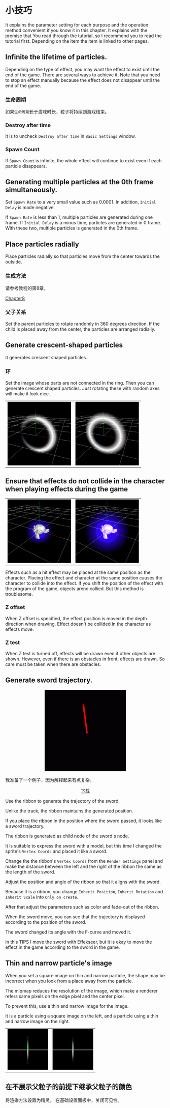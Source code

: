 ﻿# 小技巧

It explains the parameter setting for each purpose and the operation method convenient if you know it in this chapter.
It explains with the premise that You read through the tutorial, so I recommend you to read the tutorial first.
Depending on the item the item is linked to other pages.

## Infinite the lifetime of particles.

Depending on the type of effect, you may want the effect to exist until the end of the game.
There are several ways to achieve it.
Note that you need to stop an effect manually because the effect does not disappear until the end of the game.

### 生命周期

如果`生命周期`长于游戏时长，粒子将持续到游戏结束。

### Destroy after time

It is to uncheck ```Destroy after time``` in ```Basic Settings``` window.

### Spawn Count

If ```Spawn Count``` is infinite, the whole effect will continue to exist even if each particle disappears.

## Generating multiple particles at the 0th frame simultaneously.

Set ```Spawn Rate``` to a very small value such as 0.0001.
In addition, ```Initial Delay``` is made negative.

If ```Spawn Rate``` is less than 1, multiple particles are generated during one frame.
If ```Initial Delay``` is a minus time, particles are generated in 0 frame.
With these two, multiple particles is generated in the 0th frame.

## Place particles radially

Place particles radially so that particles move from the center towards the outside.

### 生成方法

请参考教程的第8章。

[Chapter8](../ToolTutorial/08)

### 父子关系

Set the parent particles to rotate randomly in 360 degrees direction.
If the child is placed away from the center, the particles are arranged radially.

## Generate crescent-shaped particles

It generates crescent shaped particles.

### 环

Set the image whose parts are not connected in the ring. Then you can generate crescent shaped particles.
Just rotating these with random axes will make it look nice.

<table>
	<tr>
		<td>
			<img src="../../img/Tips/Crescent.png" width="200" height="200">
		</td>
		<td>
			<img src="../../img/Tips/Crescent_WO_Texture.png" width="200" height="200">
		</td>
	</tr>
</table>

## Ensure that effects do not collide in the character when playing effects during the game

<table>
	<tr>
		<td>
			<img src="../../img/Reference/depth_Z-Offset-None.png" width="200" height="200">
		</td>
		<td>
			<img src="../../img/Reference/depth_Z-Offset-4.png" width="200" height="200">
		</td>
	</tr>
</table>

Effects such as a hit effect may be placed at the same position as the character.
Placing the effect and character at the same position causes the character to collide into the effect.
If you shift the position of the effect with the program of the game, objects areno collied. But this method is troublesome.

### Z offset

When Z offset is specified, the effect position is moved in the depth direction when drawing.
Effect doesn't be collided in the character as effects move.

### Z test

When Z test is turned off, effects will be drawn even if other objects are shown.
However, even if there is an obstacles in front, effects are drawn. So care must be taken when there are obstacles.

## Generate sword trajectory.

<div align="center">
<img src="../../img/Tips/SwordLineInEffekseer1.gif">
</div>

我准备了一个例子，因为解释起来有点复杂。

<div align="center">
<a href = "../../Sample/Tips/SwordLineInEffekseer1.zip">下载</a>
</div>

Use the ribbon to generate the trajectory of the sword.

Unlike the track, the ribbon maintains the generated position.

If you place the ribbon in the position where the sword passed, it looks like a sword trajectory.

The ribbon is generated as child node of the sword's node.

It is suitable to express the sword with a model, but this time I changed the sprite's ```Vertex Coords``` and placed it like a sword.

Change the the ribbon's ```Vertex Coords``` from the ```Render Settings``` panel and make the distance between the left and the right of the ribbon the same as the length of the sword.

Adjust the position and angle of the ribbon so that it aligns with the sword.

Because it is a ribbon, you change ```Inherit Position```, ```Inherit Rotation``` and ```Inherit Scale``` into ```Only on create```.

After that adjust the parameters such as color and fade-out of the ribbon.

When the sword move, you can see that the trajectory is displayed according to the position of the sword.

The sword changed its angle with the F-curve and moved it.

In this TIPS I move the sword with Effekseer, but it is okay to move the effect in the game according to the sword in the game.

## Thin and narrow particle's image

When you set a square image on thin and narrow particle, the shape may be incorrect when you look from a place away from the particle.

The mipmap reduces the resolution of the image, which make a renderer refers same pixels on the edge pixel and the center pixel.

To prevent this, use a thin and narrow image for the image.

It is a particle using a square image on the left, and a particle using a thin and narrow image on the right.

<table>
	<tr>
		<td>
			<img src="../../img/Tips/Long_and_narrow_1.png">
		</td>
		<td>
			<img src="../../img/Tips/Long_and_narrow_2.png">
		</td>
	</tr>
</table>

</div>

## 在不展示父粒子的前提下继承父粒子的颜色

将渲染方法设置为精灵。
在基础设置面板中，关闭可见性。
